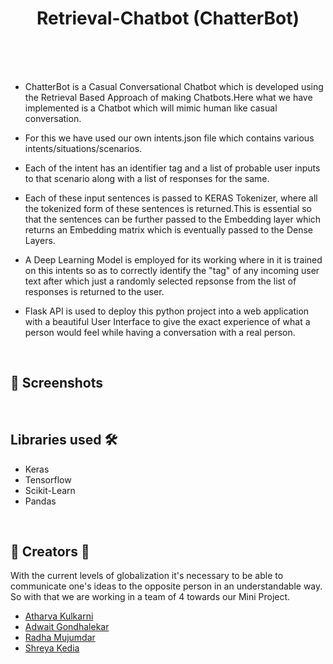 # <div align="center">Retrieval-Chatbot (ChatterBot)</div>

<BR><BR><BR>

- ChatterBot is a Casual Conversational Chatbot which is developed using the Retrieval Based Approach of making Chatbots.Here what we have implemented is a Chatbot which will mimic
  human like casual conversation.

- For this we have used our own intents.json file which contains various intents/situations/scenarios.

- Each of the intent has an identifier tag and a list of probable user inputs to that scenario along with a list of responses for the same.

- Each of these input sentences is passed to KERAS Tokenizer, where all the tokenized form of these sentences is returned.This is essential so that the sentences can be further passed to the Embedding layer which returns an Embedding matrix which is eventually passed to the Dense Layers.

- A Deep Learning Model is employed for its working where in it is trained on this intents so as to correctly identify the "tag" of any incoming user text after which just a randomly selected repsonse from the list of responses is returned to the user.

- Flask API is used to deploy this python project into a web application with a beautiful User Interface to give the exact experience of what a person would feel while having a conversation with a real person.


<BR>

## 📸 Screenshots




<BR>

## Libraries used  🛠

- Keras
- Tensorflow
- Scikit-Learn
- Pandas

<BR>

## 📱 Creators  🤝

  With the current levels of globalization it's necessary to be able to communicate one's ideas to the opposite person in an understandable way. <BR> So with that we are working in a team of 4 towards our Mini Project.
- [Atharva Kulkarni](https://kulkarniatharva.github.io)
- [Adwait Gondhalekar](https://github.com/adwaitgondhalekar)
- [Radha Mujumdar](https://github.com/radhamujumdar)
- [Shreya Kedia](https://github.com/shreya-kedia)
